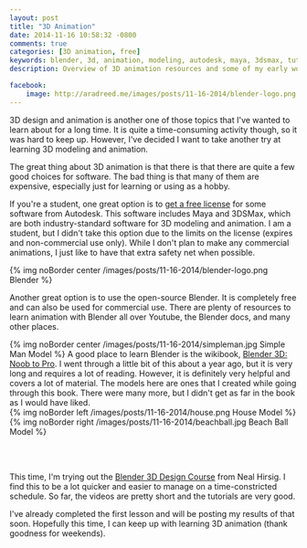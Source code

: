 ```yaml
---
layout: post
title: "3D Animation"
date: 2014-11-16 10:58:32 -0800
comments: true
categories: [3D animation, free]
keywords: blender, 3d, animation, modeling, autodesk, maya, 3dsmax, tutorials
description: Overview of 3D animation resources and some of my early work

facebook:
    image: http://aradreed.me/images/posts/11-16-2014/blender-logo.png
---
```


3D design and animation is another one of those topics that I've wanted to learn about for a long time. It is quite a time-consuming activity though, so it was hard to keep up. However, I've decided I want to take another try at learning 3D modeling and animation. <!-- more -->

The great thing about 3D animation is that there is that there are quite a few good choices for software. The bad thing is that many of them are expensive, especially just for learning or using as a hobby. 

If you're a student, one great option is to <a href="http://www.autodesk.com/education/free-software/all">get a free license</a> for some software from Autodesk. This software includes Maya and 3DSMax, which are both industry-standard software for 3D modeling and animation. I am a student, but I didn't take this option due to the limits on the license (expires and non-commercial use only). While I don't plan to make any commercial animations, I just like to have that extra safety net when possible. 

{% img noBorder center /images/posts/11-16-2014/blender-logo.png Blender %}

Another great option is to use the open-source Blender. It is completely free and can also be used for commercial use. There are plenty of resources to learn animation with Blender all over Youtube, the Blender docs, and many other places. 

{% img noBorder center /images/posts/11-16-2014/simpleman.jpg Simple Man Model %}
A good place to learn Blender is the wikibook, <a href="http://en.wikibooks.org/wiki/Blender_3D:_Noob_to_Pro">Blender 3D: Noob to Pro</a>. I went through a little bit of this about a year ago, but it is very long and requires a lot of reading. However, it is definitely very helpful and covers a lot of material. The models here are ones that I created while going through this book. There were many more, but I didn't get as far in the book as I would have liked. <br>
{% img noBorder left /images/posts/11-16-2014/house.png House Model %}
{% img noBorder right /images/posts/11-16-2014/beachball.jpg Beach Ball Model %}

<br><br>

This time, I'm trying out the <a href="http://gryllus.net/Blender/3D.html">Blender 3D Design Course</a> from Neal Hirsig. I find this to be a lot quicker and easier to manage on a time-constricted schedule. So far, the videos are pretty short and the tutorials are very good. 

I've already completed the first lesson and will be posting my results of that soon. Hopefully this time, I can keep up with learning 3D animation (thank goodness for weekends).